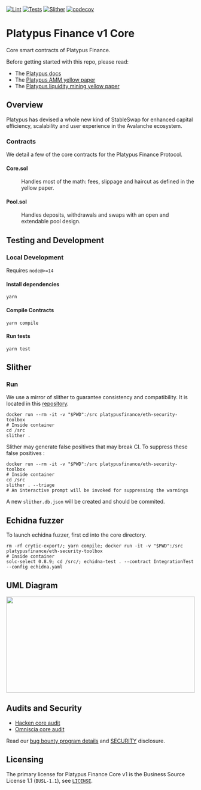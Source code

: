 [![Lint](https://github.com/platypus-finance/core/workflows/lint/badge.svg)](https://github.com/platypus-finance/core/workflows/lint.yml)
[![Tests](https://github.com/platypus-finance/core/workflows/test/badge.svg)](https://github.com/platypus-finance/core/workflows/test.yml)
[![Slither](https://github.com/platypus-finance/core/workflows/slither/badge.svg)](https://github.com/platypus-finance/core/workflows/slither.yml)
[![codecov](https://codecov.io/gh/platypus-finance/core/branch/master/graph/badge.svg?token=87VTYEYVVI)](https://codecov.io/gh/platypus-finance/core)

# Platypus Finance v1 Core
Core smart contracts of Platypus Finance. 

Before getting started with this repo, please read:
* The [Platypus docs](https://docs.platypus.finance/)
* The [Platypus AMM yellow paper](https://cdn.platypus.finance/Platypus_AMM_Yellow_Paper.pdf)
* The [Platypus liquidity mining yellow paper](https://cdn.platypus.finance/Platypus_Liquidity_Mining_Paper.pdf)

## Overview
Platypus has devised a whole new kind of StableSwap for enhanced capital efficiency, scalability and user experience in the Avalanche ecosystem.

### Contracts
We detail a few of the core contracts for the Platypus Finance Protocol.

#### Core.sol
<dl>
  <dd>Handles most of the math: fees, slippage and haircut as defined in the yellow paper.</dd>
</dl>


#### Pool.sol
<dl>
  <dd>Handles deposits, withdrawals and swaps with an open and extendable pool design.</dd>
</dl>


## Testing and Development
### Local Development

Requires `node@>=14` 

#### Install dependencies

`yarn`

#### Compile Contracts

`yarn compile`

#### Run tests

`yarn test`

## Slither

### Run

We use a mirror of slither to guarantee consistency and compatibility.
It is located in this [repository](https://hub.docker.com/r/platypusfinance/eth-security-toolbox).

```
docker run --rm -it -v "$PWD":/src platypusfinance/eth-security-toolbox
# Inside container
cd /src
slither .
```

Slither may generate false positives that may break CI. To suppress these false positives :

```
docker run --rm -it -v "$PWD":/src platypusfinance/eth-security-toolbox
# Inside container
cd /src
slither . --triage
# An interactive prompt will be invoked for suppressing the warnings
```

A new `slither.db.json` will be created and should be commited.

## Echidna fuzzer

To launch echidna fuzzer, first cd into the core directory. 

```
rm -rf crytic-export/; yarn compile; docker run -it -v "$PWD":/src platypusfinance/eth-security-toolbox
# Inside container
solc-select 0.8.9; cd /src/; echidna-test . --contract IntegrationTest --config echidna.yaml
```

## UML Diagram 
<img src="https://github.com/platypus-finance/core/blob/master/core.svg" width="100%" height="256">

## Audits and Security
- [Hacken core audit](https://hacken.io/wp-content/uploads/2021/12/PlatypusFinance_22122021SCAudit_Report_2.pdf)
- [Omniscia core audit](https://omniscia.io/platypus-finance-core-implementation/)

Read our [bug bounty program details](https://github.com/platypus-finance/core/blob/master/bug-bounty.md) and [SECURITY](https://github.com/platypus-finance/core/blob/master/SECURITY.md) disclosure.

## Licensing

The primary license for Platypus Finance Core v1 is the Business Source License 1.1 (`BUSL-1.1`), see [`LICENSE`](https://github.com/platypus-finance/core/blob/master/LICENSE).
